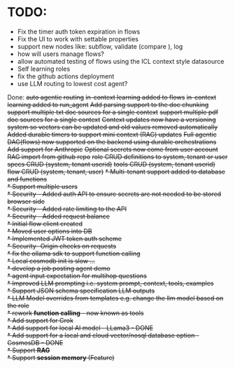 # TODO:

* Fix the timer auth token expiration in flows
* Fix the UI to work with settable properties
* support new nodes like: subflow, validate (compare ), log
* how will users manage flows?
* allow automated testing of flows using the ICL context style datasource
* Self learning roles
* fix the github actions deployment
* use LLM routing to lowest cost agent?

Done:
<strike>auto agentic routing</strike>
<strike>in-context learning added to flows</strike>
<strike>in-context learning added to run_agent</strike>
<strike>Add parsing support to the doc chunking</strike>
<strike>support multiple txt doc sources for a single context</strike>
<strike>support multiple pdf doc sources for a single context</strike>
<strike>Context updates now have a versioning system so vectors can be updated and old values removed automatically</strike>
<strike>Added durable timers to support mini context (RAG) updates</strike>
<strike>Full agentic DAG(flows) now supported on the backend using durable orchestrations</strike>
<Strike>Add support for Anthropic</strike>
<Strike>Optional secrets now come from user account</strike>
<Strike>RAG import from github repo</strike>
<strike>role CRUD definitions to system, tenant or user</strike>
<Strike>specs CRUD (system, tenant userid)</strike>
<Strike>tools CRUD (system, tenant userid)</strike>
<Strike>flow CRUD (system, tenant, user)</strike>
<strike>* Multi-tenant support added to database and functions<br/></strike>
<Strike>* Support multiple users<br/></strike>
<strike>* Security - Added auth API to ensure secrets are not needed to be stored browser side<br></strike>
<strike>* Security - Added rate limiting to the API<br></strike>
<strike>* Security - Added request balance<br></strike>
<strike>* Initial flow client created<br></strike>
<strike>* Moved user options into DB<br></strike>
<strike>* Implemented JWT token auth scheme<br></strike>
<strike>* Security- Origin checks on requests<br></strike>
<strike>* fix the ollama sdk to support function calling<br></strike>
<Strike>* Local cosmodb init is slow ... <br></strike>
<strike>* develop a job posting agent demo<br></strike>
<Strike>* agent input expectation for multihop questions<br></strike>
<Strike>* Improved LLM prompting i.e. system prompt, context, tools, examples <br></strike>
<Strike>* Support JSON schema specification LLM outputs<br></strike>
<strike>* LLM Model overrides from templates e.g. change the llm model based on the role<br></strike>
<Strike>* rework <b>function calling</b> - now known as tools<br></strike>
<Strike>* Add support for Grok<br/></strike>
<strike>* Add support for local AI model - LLama3 - DONE<br></strike>
<strike>* Add support for a local and cloud vector/nosql database option - CosmosDB - DONE<br></strike>
<strike>* Support <b>RAG</b> <br></strike>
<strike>* Support <b>session memory</b> (Feature) <br></strike>


